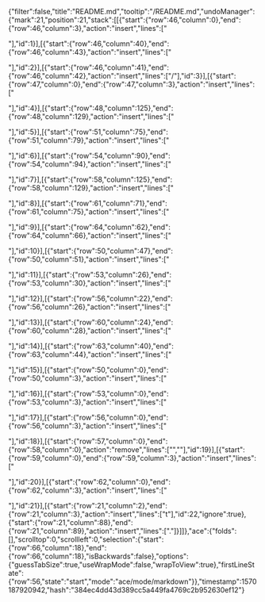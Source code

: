 {"filter":false,"title":"README.md","tooltip":"/README.md","undoManager":{"mark":21,"position":21,"stack":[[{"start":{"row":46,"column":0},"end":{"row":46,"column":3},"action":"insert","lines":["<p>"],"id":1}],[{"start":{"row":46,"column":40},"end":{"row":46,"column":43},"action":"insert","lines":["<p>"],"id":2}],[{"start":{"row":46,"column":41},"end":{"row":46,"column":42},"action":"insert","lines":["/"],"id":3}],[{"start":{"row":47,"column":0},"end":{"row":47,"column":3},"action":"insert","lines":["<p>"],"id":4}],[{"start":{"row":48,"column":125},"end":{"row":48,"column":129},"action":"insert","lines":["</p>"],"id":5}],[{"start":{"row":51,"column":75},"end":{"row":51,"column":79},"action":"insert","lines":["</p>"],"id":6}],[{"start":{"row":54,"column":90},"end":{"row":54,"column":94},"action":"insert","lines":["</p>"],"id":7}],[{"start":{"row":58,"column":125},"end":{"row":58,"column":129},"action":"insert","lines":["</p>"],"id":8}],[{"start":{"row":61,"column":71},"end":{"row":61,"column":75},"action":"insert","lines":["</p>"],"id":9}],[{"start":{"row":64,"column":62},"end":{"row":64,"column":66},"action":"insert","lines":["</p>"],"id":10}],[{"start":{"row":50,"column":47},"end":{"row":50,"column":51},"action":"insert","lines":["</p>"],"id":11}],[{"start":{"row":53,"column":26},"end":{"row":53,"column":30},"action":"insert","lines":["</p>"],"id":12}],[{"start":{"row":56,"column":22},"end":{"row":56,"column":26},"action":"insert","lines":["</p>"],"id":13}],[{"start":{"row":60,"column":24},"end":{"row":60,"column":28},"action":"insert","lines":["</p>"],"id":14}],[{"start":{"row":63,"column":40},"end":{"row":63,"column":44},"action":"insert","lines":["</p>"],"id":15}],[{"start":{"row":50,"column":0},"end":{"row":50,"column":3},"action":"insert","lines":["<p>"],"id":16}],[{"start":{"row":53,"column":0},"end":{"row":53,"column":3},"action":"insert","lines":["<p>"],"id":17}],[{"start":{"row":56,"column":0},"end":{"row":56,"column":3},"action":"insert","lines":["<p>"],"id":18}],[{"start":{"row":57,"column":0},"end":{"row":58,"column":0},"action":"remove","lines":["",""],"id":19}],[{"start":{"row":59,"column":0},"end":{"row":59,"column":3},"action":"insert","lines":["<p>"],"id":20}],[{"start":{"row":62,"column":0},"end":{"row":62,"column":3},"action":"insert","lines":["<p>"],"id":21}],[{"start":{"row":21,"column":2},"end":{"row":21,"column":3},"action":"insert","lines":["t"],"id":22,"ignore":true},{"start":{"row":21,"column":88},"end":{"row":21,"column":89},"action":"insert","lines":["."]}]]},"ace":{"folds":[],"scrolltop":0,"scrollleft":0,"selection":{"start":{"row":66,"column":18},"end":{"row":66,"column":18},"isBackwards":false},"options":{"guessTabSize":true,"useWrapMode":false,"wrapToView":true},"firstLineState":{"row":56,"state":"start","mode":"ace/mode/markdown"}},"timestamp":1570187920942,"hash":"384ec4dd43d389cc5a449fa4769c2b952630ef12"}